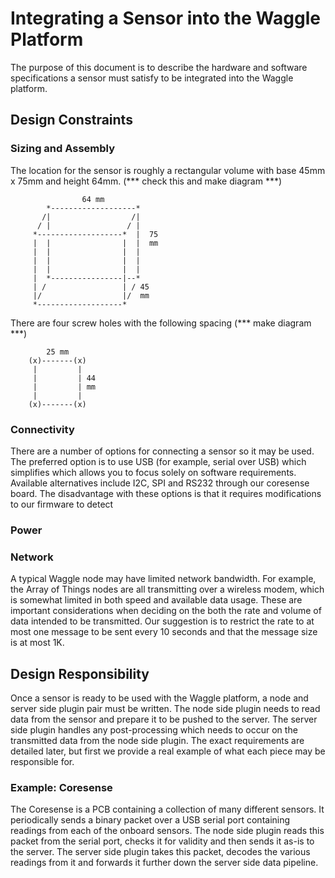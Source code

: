 # Integrating a Sensor into the Waggle Platform

The purpose of this document is to describe the hardware and software
specifications a sensor must satisfy to be integrated into the Waggle platform.

## Design Constraints

### Sizing and Assembly

The location for the sensor is roughly a rectangular volume with base
45mm x 75mm and height 64mm. (*** check this and make diagram ***)

```
                64 mm
        *-------------------*
       /|                  /|
      / |                 / |
     *-------------------*  |  75
     |  |                |  |  mm
     |  |                |  |
     |  |                |  |
     |  |                |  |
     |  *----------------|--*
     | /                 | / 45
     |/                  |/  mm
     *-------------------*
```

There are four screw holes with the following spacing (*** make diagram ***)

```
        25 mm
    (x)-------(x)
     |         |
     |         | 44
     |         | mm
     |         |
    (x)-------(x)
```

### Connectivity

There are a number of options for connecting a sensor so it may be used. The
preferred option is to use USB (for example, serial over USB) which simplifies
which allows you to focus solely on software requirements. Available alternatives
include I2C, SPI and RS232 through our coresense board. The disadvantage with
these options is that it requires modifications to our firmware to detect

### Power

### Network

A typical Waggle node may have limited network bandwidth. For example, the Array
of Things nodes are all transmitting over a wireless modem, which is somewhat
limited in both speed and available data usage. These are important considerations
when deciding on the both the rate and volume of data intended to be transmitted.
Our suggestion is to restrict the rate to at most one message to be sent every 10
seconds and that the message size is at most 1K.

## Design Responsibility

Once a sensor is ready to be used with the Waggle platform, a node and server
side plugin pair must be written. The node side plugin needs to read data from
the sensor and prepare it to be pushed to the server. The server side plugin
handles any post-processing which needs to occur on the transmitted data from
the node side plugin. The exact requirements are detailed later, but first we
provide a real example of what each piece may be responsible for.

### Example: Coresense

The Coresense is a PCB containing a collection of many different sensors. It
periodically sends a binary packet over a USB serial port containing readings
from each of the onboard sensors. The node side plugin reads this packet from
the serial port, checks it for validity and then sends it as-is to the server.
The server side plugin takes this packet, decodes the various readings from it
and forwards it further down the server side data pipeline.
